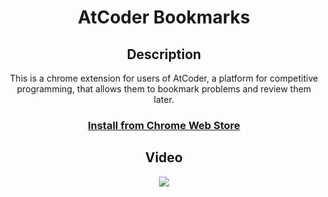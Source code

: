 # <div align="center">**AtCoder Bookmarks**</div>

## <div align="center">**Description**</div>
<div align="center">This is a chrome extension for users of AtCoder, a platform for competitive programming, that allows them to bookmark problems and review them later.</div>


### <div align="center">**[Install from Chrome Web Store](https://chrome.google.com/webstore/detail/atcoder-bookmarks/kiaidplgaggiackabggkpopkmdiljkij?hl=ja&authuser=1)**</div>

## <div align="center">**Video**</div>
<div align="center">
    <a href="https://www.youtube.com/watch?v=_DWEHyfDyew">
        <img src="https://img.youtube.com/vi/_DWEHyfDyew/0.jpg">
    </a>
</div>